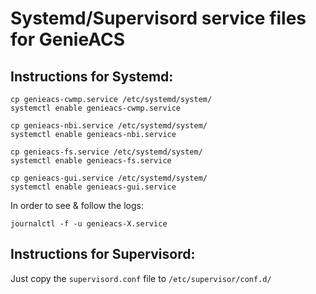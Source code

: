 # Systemd/Supervisord service files for GenieACS

## Instructions for Systemd:

    cp genieacs-cwmp.service /etc/systemd/system/
    systemctl enable genieacs-cwmp.service
    
    cp genieacs-nbi.service /etc/systemd/system/
    systemctl enable genieacs-nbi.service
    
    cp genieacs-fs.service /etc/systemd/system/
    systemctl enable genieacs-fs.service
    
    cp genieacs-gui.service /etc/systemd/system/
    systemctl enable genieacs-gui.service

In order to see & follow the logs: 

    journalctl -f -u genieacs-X.service

## Instructions for Supervisord:

Just copy the `supervisord.conf` file to `/etc/supervisor/conf.d/`
